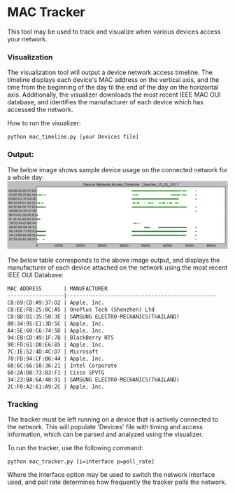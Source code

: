
# MAC Tracker

This tool may be used to track and visualize when various devices access your network.

### Visualization

The visualization tool will output a device network access timeline.
The timeline displays each device's MAC address on the vertical axis,
and the time from the beginning of the day til the end of the day on the horizontal axis.
Additionally, the visualizer downloads the most recent IEEE MAC OUI database,
and identifies the manufacturer of each device which has accessed the network.

How to run the visualizer:
```
python mac_timeline.py [your Devices file]
```

### Output:

The below image shows sample device usage on the connected network for a whole day:
![alt_tag](https://github.com/sjsimps/MAC-Track/blob/master/sample_output.png)

The below table corresponds to the above image output, and displays the manufacturer
of each device attached on the network using the most recent IEEE OUI Database:
```
MAC ADDRESS       | MANUFACTURER
------------------|------------------------------------------------
C8:69:CD:A9:37:D2 | Apple, Inc.
C0:EE:FB:25:8C:A5 | OnePlus Tech (Shenzhen) Ltd
C0:BD:D1:35:50:3E | SAMSUNG ELECTRO-MECHANICS(THAILAND)
B0:34:95:E1:3D:5C | Apple, Inc.
A4:5E:60:C6:74:5D | Apple, Inc.
94:EB:CD:49:1F:7B | BlackBerry RTS
90:FD:61:D0:E6:B5 | Apple, Inc.
7C:1E:52:4D:4C:D7 | Microsoft
78:FD:94:CF:B6:44 | Apple, Inc.
60:6C:66:58:36:21 | Intel Corporate
60:2A:D0:73:83:F1 | Cisco SPVTG
34:23:BA:6A:48:91 | SAMSUNG ELECTRO-MECHANICS(THAILAND)
2C:F0:A2:61:A9:2C | Apple, Inc.
```

### Tracking

The tracker must be left running on a device that is actively connected to the network.
This will populate 'Devices' file with timing and access information,
which can be parsed and analyzed using the visualizer.

To run the tracker, use the following command:
```
python mac_tracker.py [i=interface p=poll_rate]
```
Where the interface option may be used to switch the network interface used,
and poll rate determines how frequently the tracker polls the network.

